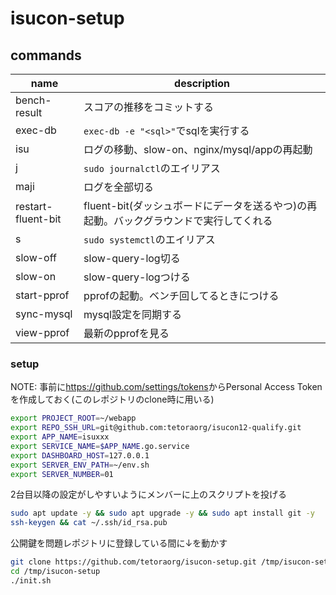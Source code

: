 # isucon-setup

## commands

| name               | description                                                                            |
| ------------------ | -------------------------------------------------------------------------------------- |
| bench-result       | スコアの推移をコミットする                                                             |
| exec-db            | `exec-db -e "<sql>"`でsqlを実行する                                                    |
| isu                | ログの移動、slow-on、nginx/mysql/appの再起動                                           |
| j                  | `sudo journalctl`のエイリアス                                                          |
| maji               | ログを全部切る                                                                         |
| restart-fluent-bit | fluent-bit(ダッシュボードにデータを送るやつ)の再起動。バックグラウンドで実行してくれる |
| s                  | `sudo systemctl`のエイリアス                                                           |
| slow-off           | slow-query-log切る                                                                     |
| slow-on            | slow-query-logつける                                                                   |
| start-pprof        | pprofの起動。ベンチ回してるときにつける                                                |
| sync-mysql         | mysql設定を同期する                                                                    |
| view-pprof         | 最新のpprofを見る                                                                      |

### setup

NOTE: 事前に<https://github.com/settings/tokens>からPersonal Access Tokenを作成しておく(このレポジトリのclone時に用いる)

```sh
export PROJECT_ROOT=~/webapp
export REPO_SSH_URL=git@github.com:tetoraorg/isucon12-qualify.git
export APP_NAME=isuxxx
export SERVICE_NAME=$APP_NAME.go.service
export DASHBOARD_HOST=127.0.0.1
export SERVER_ENV_PATH=~/env.sh
export SERVER_NUMBER=01
```

2台目以降の設定がしやすいようにメンバーに上のスクリプトを投げる

```sh
sudo apt update -y && sudo apt upgrade -y && sudo apt install git -y
ssh-keygen && cat ~/.ssh/id_rsa.pub
```

公開鍵を問題レポジトリに登録している間に↓を動かす

```sh
git clone https://github.com/tetoraorg/isucon-setup.git /tmp/isucon-setup
cd /tmp/isucon-setup
./init.sh
```
